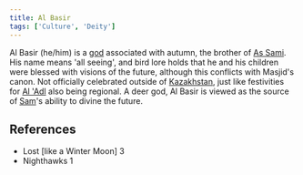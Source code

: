 ```yaml
---
title: Al Basir
tags: ['Culture', 'Deity']
---
```


Al Basir (he/him) is a [god](/_wiki/gods.md) associated with autumn, the brother of [As Sami](/_wiki/as-sami.md). His name means 'all seeing', and bird lore holds that he and his children were blessed with visions of the future, although this conflicts with Masjid's canon. Not officially celebrated outside of [Kazakhstan](/_wiki/kazakhstan.md), just like festivities for [Al 'Adl](/_wiki/al-adl.md) also being regional. A deer god, Al Basir is viewed as the source of [Sam](/_wiki/sam.md)'s ability to divine the future.

## References
- Lost \[like a Winter Moon\] 3
- Nighthawks 1
